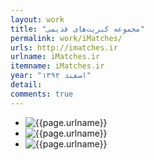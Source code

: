 ```yaml
---
layout: work
title: "مجموعه کبریت‌های قدیمی"
permalink: work/iMatches/
urls: http://imatches.ir
urlname: iMatches.ir
itemname: iMatches.ir
year: "اسفند ۱۳۹۲" 
detail: 
comments: true
---
```



<nav class="workassets">
  <ul>
    <li><img src="{{site.url}}/assets/img/works/imatches/1.jpg" alt="{{page.urlname}}" /></li>
    <li><img src="{{site.url}}/assets/img/works/imatches/2.jpg" alt="{{page.urlname}}" /></li>
    <li><img src="{{site.url}}/assets/img/works/imatches/3.png" alt="{{page.urlname}}" /></li>
  </ul>
</nav>
